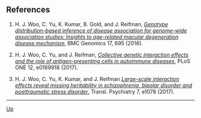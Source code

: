 ## References

1. H. J. Woo, C. Yu, K. Kumar, B. Gold, and J. Reifman, [_Genotype distribution-based inference of disease association for genome-wide association studies: Insights to age-related macular degeneration disease mechanism_](http://dx.doi.org/10.1186/s12864-016-2871-3), BMC Genomics 17, 695 (2016).

2. H. J. Woo, C. Yu, and J. Reifman, [_Collective genetic interaction effects and the role of antigen-presenting cells in autoimmune diseases_](http://dx.doi.org/10.1371/journal.pone.0169918), PLoS ONE 12, e0169918 (2017).

3. H. J. Woo, C. Yu, K. Kumar, and J. Reifman [_Large-scale interaction effects reveal missing heritability
in schizophrenia, bipolar disorder and posttraumatic stress disorder_](http://dx.doi.org/10.1038/tp.2017.61), Transl. Psychiatry 7, e1078 (2017).

***
[Up](README.md)
